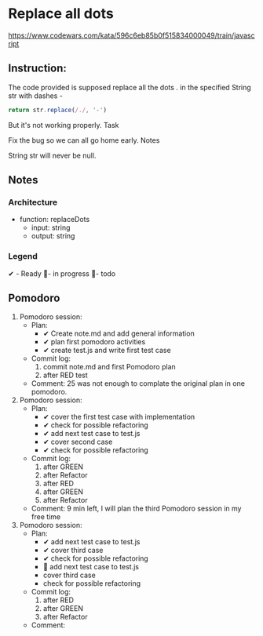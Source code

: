 # Replace all dots
https://www.codewars.com/kata/596c6eb85b0f515834000049/train/javascript
## Instruction:
The code provided is supposed replace all the dots . in the specified String str with dashes -
```javascript
return str.replace(/./, '-')
```
But it's not working properly.
Task

Fix the bug so we can all go home early.
Notes

String str will never be null.


## Notes
### Architecture
* function: replaceDots
    * input: string
    * output: string
### Legend
 ✔ - Ready
 🚧- in progress
 📃- todo
## Pomodoro
1. Pomodoro session:
    * Plan:
        * ✔ Create note.md and add general information 
        * ✔ plan first pomodoro activities
        * ✔ create test.js and write first test case
    * Commit log:
        1. commit note.md and first Pomodoro plan
        1. after RED test
    * Comment: 25 was not enough to complate the original plan in one pomodoro.
1. Pomodoro session:
    * Plan:
        * ✔ cover the first test case with implementation
        * ✔ check for possible refactoring
        * ✔ add next test case to test.js
        * ✔ cover second case
        * ✔ check for possible refactoring
    * Commit log:
        1. after GREEN
        1. after Refactor
        1. after RED
        1. after GREEN
        1. after Refactor
    * Comment: 9 min left, I will plan the third Pomodoro session in my free time
1. Pomodoro session:
    * Plan:
        * ✔ add next test case to test.js
        * ✔ cover third case
        * ✔  check for possible refactoring
        * 🚧 add next test case to test.js
        * cover third case
        * check for possible refactoring
    * Commit log:
        1. after RED
        1. after GREEN
        1. after Refactor
    * Comment:
        